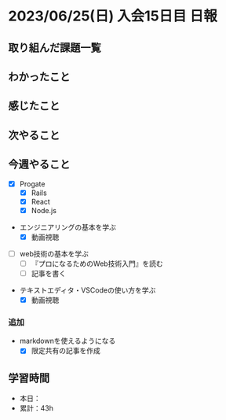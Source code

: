 # 2023/06/25(日) 入会15日目 日報

## 取り組んだ課題一覧

## わかったこと

## 感じたこと

## 次やること

## 今週やること

- [x] Progate
  - [x] Rails
  - [x] React
  - [x] Node.js
- エンジニアリングの基本を学ぶ
  - [x] 動画視聴
- [ ] web技術の基本を学ぶ
  - [ ] 『プロになるためのWeb技術入門』を読む
  - [ ] 記事を書く
- テキストエディタ・VSCodeの使い方を学ぶ
  - [x] 動画視聴

### 追加

- markdownを使えるようになる
  - [x] 限定共有の記事を作成

## 学習時間

- 本日：
- 累計：43h
